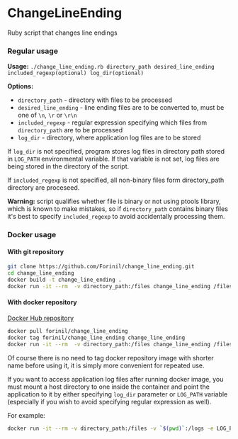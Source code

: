 # ChangeLineEnding
Ruby script that changes line endings 

### Regular usage ###
**Usage:** `./change_line_ending.rb directory_path desired_line_ending included_regexp(optional) log_dir(optional)`

**Options:**

- `directory_path` - directory with files to be processed
- `desired_line_ending` - line ending files are to be converted to, must be one of `\n`, `\r` or `\r\n`
- `included_regexp` - regular expression specifying which files from `directory_path` are to be processed
- `log_dir` - directory, where application log files are to be stored

If `log_dir` is not specified, program stores log files in directory path stored in `LOG_PATH` environmental variable.
If that variable is not set, log files are being stored in the directory of the script.

If `included_regexp` is not specified, all non-binary files form directory_path directory are proceseed.

**Warning:** script qualifies whether file is binary or not using ptools library, which is known to make mistakes,
so if `directory_path` contains binary files it's best to specify `included_regexp` to avoid accidentally processing them.

### Docker usage ###

#### With git repository ####
```bash
git clone https://github.com/Forinil/change_line_ending.git
cd change_line_ending
docker build -t change_line_ending .
docker run -it --rm  -v directory_path:/files change_line_ending /files desired_line_ending included_regexp(optional) log_dir(optional)
```

#### With docker repository ####
[Docker Hub repository](https://hub.docker.com/r/forinil/change_line_ending/)
```bash
docker pull forinil/change_line_ending
docker tag forinil/change_line_ending change_line_ending
docker run -it --rm  -v directory_path:/files change_line_ending /files desired_line_ending included_regexp(optional) log_dir(optional)
```

Of course there is no need to tag docker repository image with shorter name before using it, it is simply 
more convenient for repeated use.

If you want to access application log files after running docker image, you must mount a host directory to one inside the container 
and point the application to it by either specifying `log_dir` parameter or `LOG_PATH` variable (especially if you wish to avoid specifying
regular expression as well).

For example:
```bash
docker run -it --rm -v directory_path:/files -v `$(pwd)`:/logs -e LOG_PATH=/logs change_line_ending /files desired_line_ending
```